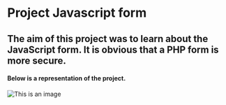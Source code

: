 # **Project Javascript form**

## The aim of this project was to learn about the **JavaScript form**. It is obvious that a **PHP** form is more secure.

#### Below is a representation of the project.

![This is an image](screenForm.png)

